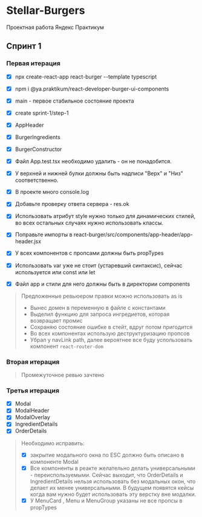 # Stellar-Burgers
Проектная работа Яндекс Практикум

## Спринт 1

### Первая итерация
* [x]  npx create-react-app react-burger --template typescript
* [x]  npm i @ya.praktikum/react-developer-burger-ui-components 
* [x]  main - первое стабильное состояние проекта
* [x]  create sprint-1/step-1
* [x]  AppHeader
* [x]  BurgerIngredients
* [x]  BurgerConstructor

* [x]  Файл App.test.tsx необходимо удалить - он не понадобится.
* [x]  У верхней и нижней булки должны быть надписи "Верх" и "Низ" соответственно.
* [x]  В проекте много console.log
* [x]  Добавьте проверку ответа сервера - res.ok
* [x]  Использовать атрибут style нужно только для динамических стилей, во всех остальных случаях нужно использовать классы.
* [x]  Поправьте импорты в react-burger/src/components/app-header/app-header.jsx
* [x]  У всех компонентов с пропсами должны быть propTypes
* [x]  Использовать var уже не стоит (устаревший синтаксис), сейчас используется или const или let
* [x]  Файл app и стили для него должны быть в директории components

> Предложенные ревьюером правки можно использовать as is
>
> - Вынес домен в переменную в файле с константами
> - Выделил функцию для запроса ингредиетов, которая возвращает промис
> - Сохраняю состояние ошибке в стейт, вдруг потом пригодится
> - Во всех компонентах использую деструктуризацию пропсов
> - Убрал у  navLink path, далее вероятнее все буду успользовать компонент ```react-router-dom```

### Вторая итерация

> Промежуточное ревью зачтено

### Третья итерация
* [x] Modal
* [x] ModalHeader 
* [x] ModalOverlay 
* [x]  IngredientDetails 
* [x]  OrderDetails 

> Необходимо исправить:
> * [x] закрытие модального окна по ESC должно быть описано в компоненте Modal
> * [x] Все компоненты в реакте желательно делать универсальными - переиспользуемыми. Сейчас выходит, что OrderDetails  и IngredientDetails  нельзя использовать без модальных окон, что делает их менее универсальными. В будущем появятся кейсы когда вам нужно будет использовать эту верстку вне модалки.
> * [x] У MenuCard , Menu  и MenuGroup  указаны не все пропсы в propTypes